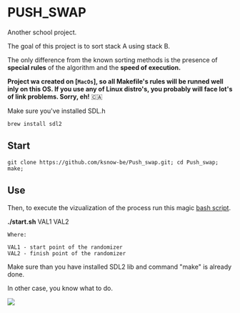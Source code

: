 # PUSH_SWAP

Another school project.

The goal of this project is to sort stack A using stack B.


The only difference from the known sorting methods is the presence of **special rules** of the algorithm and the **speed of execution.**

**Project wa created on [`MacOs`], so all Makefile's rules will be runned well inly on this OS. 
If you use any of Linux distro's, you probably will face lot's of link problems. Sorry, eh!**  🇨🇦 

Make sure you've installed SDL.h
```
brew install sdl2
```
## Start
```
git clone https://github.com/ksnow-be/Push_swap.git; cd Push_swap; make;
```
## Use

Then, to execute the vizualization of the process run this magic [bash script](start.sh).

**./start.sh** VAL1 VAL2
  
```
Where:

VAL1 - start point of the randomizer
VAL2 - finish point of the randomizer
```

Make sure than you have installed SDL2 lib and command "make" is already done.

In other case, you know what to do.

![](https://media.giphy.com/media/pcJQJibaViuyx8EyQV/giphy.gif)
